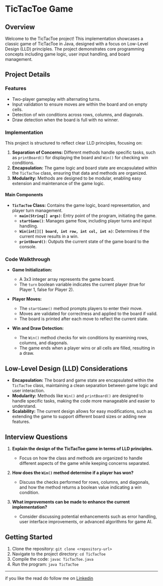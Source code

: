 # TicTacToe Game

## Overview

Welcome to the TicTacToe project! This implementation showcases a classic game of TicTacToe in Java, designed with a focus on Low-Level Design (LLD) principles. The project demonstrates core programming concepts including game logic, user input handling, and board management.

## Project Details

### Features
- Two-player gameplay with alternating turns.
- Input validation to ensure moves are within the board and on empty cells.
- Detection of win conditions across rows, columns, and diagonals.
- Draw detection when the board is full with no winner.

### Implementation

This project is structured to reflect clear LLD principles, focusing on:
1. **Separation of Concerns:** Different methods handle specific tasks, such as `printBoard()` for displaying the board and `Win()` for checking win conditions.
2. **Encapsulation:** The game logic and board state are encapsulated within the `TicTacToe` class, ensuring that data and methods are organized.
3. **Modularity:** Methods are designed to be modular, enabling easy extension and maintenance of the game logic.

#### Main Components

- **`TicTacToe` Class:** Contains the game logic, board representation, and player turn management.
  - **`main(String[] args)`**: Entry point of the program, initiating the game.
  - **`startGame()`**: Manages game flow, including player turns and input handling.
  - **`Win(int[][] board, int row, int col, int n)`**: Determines if the current move results in a win.
  - **`printBoard()`**: Outputs the current state of the game board to the console.

### Code Walkthrough

- **Game Initialization:**
  - A 3x3 integer array represents the game board.
  - The `turn` boolean variable indicates the current player (true for Player 1, false for Player 2).

- **Player Moves:**
  - The `startGame()` method prompts players to enter their move.
  - Moves are validated for correctness and applied to the board if valid.
  - The board is printed after each move to reflect the current state.

- **Win and Draw Detection:**
  - The `Win()` method checks for win conditions by examining rows, columns, and diagonals.
  - The game ends when a player wins or all cells are filled, resulting in a draw.

## Low-Level Design (LLD) Considerations

- **Encapsulation:** The board and game state are encapsulated within the `TicTacToe` class, maintaining a clean separation between game logic and user interaction.
- **Modularity:** Methods like `Win()` and `printBoard()` are designed to handle specific tasks, making the code more manageable and easier to understand.
- **Scalability:** The current design allows for easy modifications, such as extending the game to support different board sizes or adding new features.

## Interview Questions

1. **Explain the design of the TicTacToe game in terms of LLD principles.**
   - Focus on how the class and methods are organized to handle different aspects of the game while keeping concerns separated.

2. **How does the `Win()` method determine if a player has won?**
   - Discuss the checks performed for rows, columns, and diagonals, and how the method returns a boolean value indicating a win condition.

3. **What improvements can be made to enhance the current implementation?**
   - Consider discussing potential enhancements such as error handling, user interface improvements, or advanced algorithms for game AI.

## Getting Started

1. Clone the repository: `git clone <repository-url>`
2. Navigate to the project directory: `cd TicTacToe`
3. Compile the code: `javac TicTacToe.java`
4. Run the program: `java TicTacToe`


---

if you like the read do follow me on [Linkedin](https://www.linkedin.com/in/ayush-nandi-583231230/)
